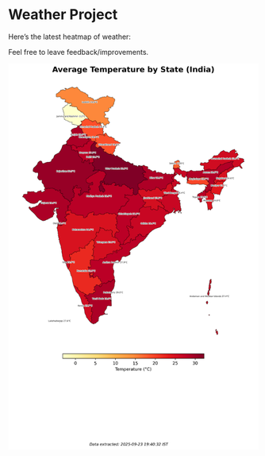 # Weather Project

Here’s the latest heatmap of weather:

Feel free to leave feedback/improvements.

![India Heatmap](docs/assets/india_heatmap.png?v=D2AA5A)

